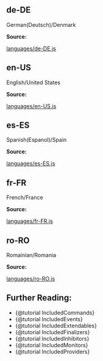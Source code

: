 ## de-DE

German(Deutsch)/Denmark

**Source:**

[languages/de-DE.js](https://github.com/dirigeants/klasa/blob/master/src/languages/de-DE.js)

## en-US

English/United States

**Source:**

[languages/en-US.js](https://github.com/dirigeants/klasa/blob/master/src/languages/en-US.js)

## es-ES

Spanish(Espanol)/Spain

**Source:**

[languages/es-ES.js](https://github.com/dirigeants/klasa/blob/master/src/languages/es-ES.js)

## fr-FR

French/France

**Source:**

[languages/fr-FR.js](https://github.com/dirigeants/klasa/blob/master/src/languages/fr-FR.js)

## ro-RO

Romainian/Romania

**Source:**

[languages/ro-RO.js](https://github.com/dirigeants/klasa/blob/master/src/languages/ro-RO.js)

## Further Reading:

- {@tutorial IncludedCommands}
- {@tutorial IncludedEvents}
- {@tutorial IncludedExtendables}
- {@tutorial IncludedFinalizers}
- {@tutorial IncludedInhibitors}
- {@tutorial IncludedMonitors}
- {@tutorial IncludedProviders}